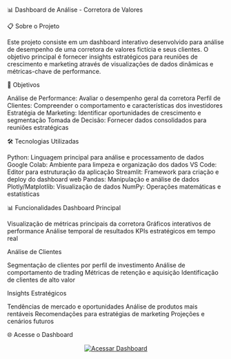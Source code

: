 📊 Dashboard de Análise - Corretora de Valores

📋 Sobre o Projeto

Este projeto consiste em um dashboard interativo desenvolvido para análise de desempenho de uma corretora de valores fictícia e seus clientes. O objetivo principal é fornecer insights estratégicos para reuniões de crescimento e marketing através de visualizações de dados dinâmicas e métricas-chave de performance.

🎯 Objetivos

Análise de Performance: Avaliar o desempenho geral da corretora
Perfil de Clientes: Compreender o comportamento e características dos investidores
Estratégia de Marketing: Identificar oportunidades de crescimento e segmentação
Tomada de Decisão: Fornecer dados consolidados para reuniões estratégicas

🛠️ Tecnologias Utilizadas

Python: Linguagem principal para análise e processamento de dados
Google Colab: Ambiente para limpeza e organização dos dados
VS Code: Editor para estruturação da aplicação
Streamlit: Framework para criação e deploy do dashboard web
Pandas: Manipulação e análise de dados
Plotly/Matplotlib: Visualização de dados
NumPy: Operações matemáticas e estatísticas

📊 Funcionalidades
Dashboard Principal

Visualização de métricas principais da corretora
Gráficos interativos de performance
Análise temporal de resultados
KPIs estratégicos em tempo real

Análise de Clientes

Segmentação de clientes por perfil de investimento
Análise de comportamento de trading
Métricas de retenção e aquisição
Identificação de clientes de alto valor

Insights Estratégicos

Tendências de mercado e oportunidades
Análise de produtos mais rentáveis
Recomendações para estratégias de marketing
Projeções e cenários futuros

🌐 Acesse o Dashboard
<p align="center"> <a href="https://2rmvg3wutgg7nyqvfsvyae.streamlit.app/"> <img src="https://img.shields.io/badge/Acessar%20Dashboard-Streamlit-green?style=for-the-badge&logo=streamlit" alt="Acessar Dashboard"> </a> </p>
